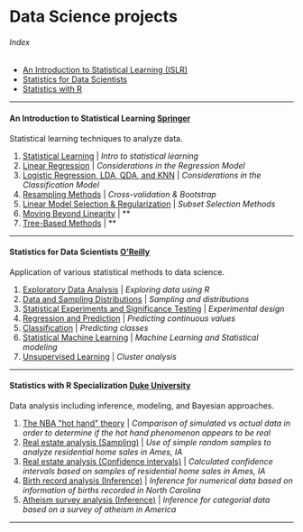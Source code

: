 # Data Science projects
###### Index
- [An Introduction to Statistical Learning (ISLR)](#an-introduction-to-statistical-learning)
- [Statistics for Data Scientists](#statistics-for-data-scientists)
- [Statistics with R](#statistics-with-r-specialization-duke-university)
---
#### An Introduction to Statistical Learning [Springer](https://www-bcf.usc.edu/~gareth/ISL/)
Statistical learning techniques to analyze data.
1. [Statistical Learning](https://github.com/FabianPeri/Data-Science-projects/blob/master/Statistical-learning/01_-_Statistical_Learning.pdf) | *Intro to statistical learning*
2. [Linear Regression](https://github.com/FabianPeri/Data-Science-projects/blob/master/Statistical-learning/02_-_Linear_Regression.pdf) | *Considerations in the Regression Model*
3. [Logistic Regression, LDA, QDA, and KNN](https://github.com/FabianPeri/Data-Science-projects/blob/master/Statistical-learning/03_-_Logistic_Regression.pdf) | *Considerations in the Classification Model*
4. [Resampling Methods](https://github.com/FabianPeri/Data-Science-projects/blob/master/Statistical-learning/04_-_Resampling_Methods.pdf) | *Cross-validation & Bootstrap*
5. [Linear Model Selection & Regularization](https://github.com/FabianPeri/Data-Science-projects/blob/master/Statistical-learning/05_-_Linear_Model_Selection_and_Regularization.pdf) | *Subset Selection Methods*
6. [Moving Beyond Linearity]() | **
7. [Tree-Based Methods]() | **
---
#### Statistics for Data Scientists [O’Reilly](https://www.oreilly.com/library/view/practical-statistics-for/9781491952955/)
Application of various statistical methods to data science.
1. [Exploratory Data Analysis](https://github.com/FabianPeri/Data-Science-projects/blob/master/Statistics-for-data-scientists/01_-_Exploratory_Data_Analysis.pdf) | *Exploring data using R*
2. [Data and Sampling Distributions](https://github.com/FabianPeri/Data-Science-projects/blob/master/Statistics-for-data-scientists/02_-_Data_and_Sampling_Distributions.pdf) | *Sampling and distributions*
3. [Statistical Experiments and Significance Testing](https://github.com/FabianPeri/Data-Science-projects/blob/master/Statistics-for-data-scientists/03_-_Statistical_Experiments_and_Significance_Testing.pdf) | *Experimental design*
4. [Regression and Prediction](https://github.com/FabianPeri/Data-Science-projects/blob/master/Statistics-for-data-scientists/04_-_Regression_and_Prediction.pdf) | *Predicting continuous values*
5. [Classification](https://github.com/FabianPeri/Data-Science-projects/blob/master/Statistics-for-data-scientists/05_-_Classification.pdf) | *Predicting classes*
6. [Statistical Machine Learning](https://github.com/FabianPeri/Data-Science-projects/blob/master/Statistics-for-data-scientists/06_-_Statistical_Machine_Learning.pdf) | *Machine Learning and Statistical modeling*
7. [Unsupervised Learning](https://github.com/FabianPeri/Data-Science-projects/blob/master/Statistics-for-data-scientists/07_-_Unsupervised_Learning.pdf) | *Cluster analysis*
---
#### Statistics with R Specialization [Duke University](https://www.coursera.org/specializations/statistics)
Data analysis including inference, modeling, and Bayesian approaches.
1. [The NBA "hot hand" theory](https://github.com/FabianPeri/Data-Science-projects/blob/master/Statistics-with-R-Duke/01_-_NBA_Hot_Hand_Theory__Probability_.pdf) | *Comparison of simulated vs actual data in order to determine if the hot hand phenomenon appears to be real*
2. [Real estate analysis (Sampling)](https://github.com/FabianPeri/Data-Science-projects/blob/master/Statistics-with-R-Duke/02_-_Real_Estate_Analysis__Sampling_distributions_.pdf) | *Use of simple random samples to analyze residential home sales in Ames, IA*
3. [Real estate analysis (Confidence intervals)](https://github.com/FabianPeri/Data-Science-projects/blob/master/Statistics-with-R-Duke/03_-_Real_Estate_Analysis__Confidence_intervals_.pdf) | *Calculated confidence intervals based on samples of residential home sales in Ames, IA*
4. [Birth record analysis (Inference)](https://github.com/FabianPeri/Data-Science-projects/blob/master/Statistics-with-R-Duke/04_-_Birth_Record_Analysis__Inference_for_numerical_data_.pdf) | *Inference for numerical data based on information of births recorded in North Carolina*
5. [Atheism survey analysis (Inference)](https://github.com/FabianPeri/Data-Science-projects/blob/master/Statistics-with-R-Duke/05_-_Atheism_Survey__Inference_for_categorical_data_.pdf) | *Inference for categorial data based on a survey of atheism in America*
---
